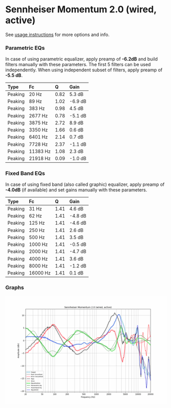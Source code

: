 # Sennheiser Momentum 2.0 (wired, active)
See [usage instructions](https://github.com/jaakkopasanen/AutoEq#usage) for more options and info.

### Parametric EQs
In case of using parametric equalizer, apply preamp of **-6.2dB** and build filters manually
with these parameters. The first 5 filters can be used independently.
When using independent subset of filters, apply preamp of **-5.5 dB**.

| Type    | Fc       |    Q | Gain    |
|:--------|:---------|:-----|:--------|
| Peaking | 20 Hz    | 0.82 | 5.3 dB  |
| Peaking | 89 Hz    | 1.02 | -6.9 dB |
| Peaking | 383 Hz   | 0.98 | 4.5 dB  |
| Peaking | 2677 Hz  | 0.78 | -5.1 dB |
| Peaking | 3875 Hz  | 2.72 | 8.9 dB  |
| Peaking | 3350 Hz  | 1.66 | 0.6 dB  |
| Peaking | 6401 Hz  | 2.14 | 0.7 dB  |
| Peaking | 7728 Hz  | 2.37 | -1.1 dB |
| Peaking | 11383 Hz | 1.08 | 2.3 dB  |
| Peaking | 21918 Hz | 0.09 | -1.0 dB |

### Fixed Band EQs
In case of using fixed band (also called graphic) equalizer, apply preamp of **-4.0dB**
(if available) and set gains manually with these parameters.

| Type    | Fc       |    Q | Gain    |
|:--------|:---------|:-----|:--------|
| Peaking | 31 Hz    | 1.41 | 4.6 dB  |
| Peaking | 62 Hz    | 1.41 | -4.8 dB |
| Peaking | 125 Hz   | 1.41 | -4.6 dB |
| Peaking | 250 Hz   | 1.41 | 2.6 dB  |
| Peaking | 500 Hz   | 1.41 | 3.5 dB  |
| Peaking | 1000 Hz  | 1.41 | -0.5 dB |
| Peaking | 2000 Hz  | 1.41 | -4.7 dB |
| Peaking | 4000 Hz  | 1.41 | 3.6 dB  |
| Peaking | 8000 Hz  | 1.41 | -1.2 dB |
| Peaking | 16000 Hz | 1.41 | 0.1 dB  |

### Graphs
![](./Sennheiser%20Momentum%202.0%20(wired,%20active).png)